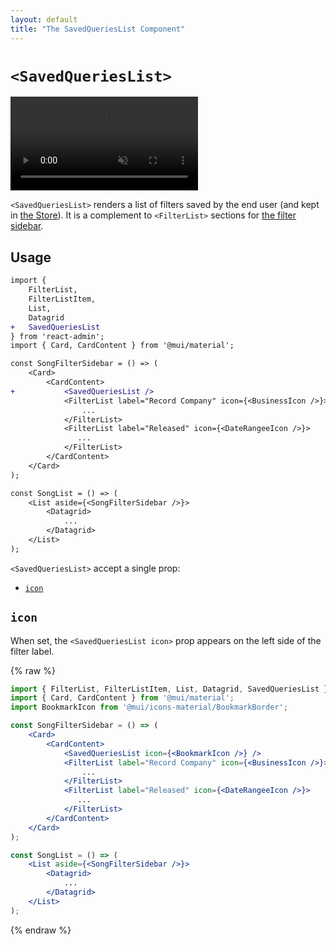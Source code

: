 ```yaml
---
layout: default
title: "The SavedQueriesList Component"
---
```


# `<SavedQueriesList>`

<video controls autoplay muted loop>
  <source src="./img/SavedQueriesList.webm" type="video/webm">
  Your browser does not support the video tag.
</video>


`<SavedQueriesList>` renders a list of filters saved by the end user (and kept in [the Store](./Store.md)). It is a complement to `<FilterList>` sections for [the filter sidebar](./FilteringTutorial.md#the-filterlist-sidebar).

## Usage

```diff
import {
    FilterList,
    FilterListItem,
    List,
    Datagrid
+   SavedQueriesList
} from 'react-admin';
import { Card, CardContent } from '@mui/material';

const SongFilterSidebar = () => (
    <Card>
        <CardContent>
+           <SavedQueriesList />
            <FilterList label="Record Company" icon={<BusinessIcon />}>
                ...
            </FilterList>
            <FilterList label="Released" icon={<DateRangeeIcon />}>
               ...
            </FilterList>
        </CardContent>
    </Card>
);

const SongList = () => (
    <List aside={<SongFilterSidebar />}>
        <Datagrid>
            ...
        </Datagrid>
    </List>
);
```

`<SavedQueriesList>` accept a single prop:

* [`icon`](#icon)

## `icon`

When set, the `<SavedQueriesList icon>` prop appears on the left side of the filter label.

{% raw %}
```jsx
import { FilterList, FilterListItem, List, Datagrid, SavedQueriesList } from 'react-admin';
import { Card, CardContent } from '@mui/material';
import BookmarkIcon from '@mui/icons-material/BookmarkBorder';

const SongFilterSidebar = () => (
    <Card>
        <CardContent>
            <SavedQueriesList icon={<BookmarkIcon />} />
            <FilterList label="Record Company" icon={<BusinessIcon />}>
                ...
            </FilterList>
            <FilterList label="Released" icon={<DateRangeeIcon />}>
               ...
            </FilterList>
        </CardContent>
    </Card>
);

const SongList = () => (
    <List aside={<SongFilterSidebar />}>
        <Datagrid>
            ...
        </Datagrid>
    </List>
);
```
{% endraw %}

